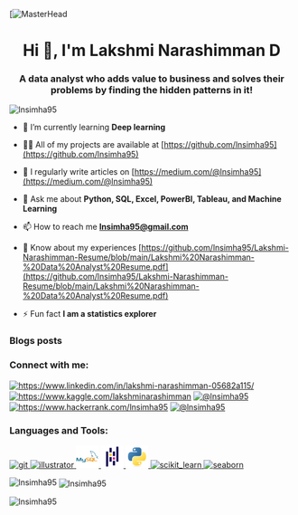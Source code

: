 [![MasterHead](https://learnsql.com/blog/how-much-do-data-analysts-earn/gif2.gif)

<h1 align="center">Hi 👋, I'm Lakshmi Narashimman D</h1>
<h3 align="center">A data analyst who adds value to business and solves their problems by finding the hidden patterns in it!</h3>

<p align="left"> <img src="https://komarev.com/ghpvc/?username=lnsimha95&label=Profile%20views&color=0e75b6&style=flat" alt="lnsimha95" /> </p>

- 🌱 I’m currently learning **Deep learning**

- 👨‍💻 All of my projects are available at [https://github.com/lnsimha95](https://github.com/lnsimha95)

- 📝 I regularly write articles on [https://medium.com/@lnsimha95](https://medium.com/@lnsimha95)

- 💬 Ask me about **Python, SQL, Excel, PowerBI, Tableau, and Machine Learning**

- 📫 How to reach me **lnsimha95@gmail.com**

- 📄 Know about my experiences [https://github.com/lnsimha95/Lakshmi-Narashimman-Resume/blob/main/Lakshmi%20Narashimman-%20Data%20Analyst%20Resume.pdf](https://github.com/lnsimha95/Lakshmi-Narashimman-Resume/blob/main/Lakshmi%20Narashimman-%20Data%20Analyst%20Resume.pdf)

- ⚡ Fun fact **I am a statistics explorer**

### Blogs posts
<!-- BLOG-POST-LIST:START -->
<!-- BLOG-POST-LIST:END -->

<h3 align="left">Connect with me:</h3>
<p align="left">
<a href="https://linkedin.com/in/https://www.linkedin.com/in/lakshmi-narashimman-05682a115/" target="blank"><img align="center" src="https://raw.githubusercontent.com/rahuldkjain/github-profile-readme-generator/master/src/images/icons/Social/linked-in-alt.svg" alt="https://www.linkedin.com/in/lakshmi-narashimman-05682a115/" height="30" width="40" /></a>
<a href="https://kaggle.com/https://www.kaggle.com/lakshminarashimman" target="blank"><img align="center" src="https://raw.githubusercontent.com/rahuldkjain/github-profile-readme-generator/master/src/images/icons/Social/kaggle.svg" alt="https://www.kaggle.com/lakshminarashimman" height="30" width="40" /></a>
<a href="https://medium.com/@lnsimha95" target="blank"><img align="center" src="https://raw.githubusercontent.com/rahuldkjain/github-profile-readme-generator/master/src/images/icons/Social/medium.svg" alt="@lnsimha95" height="30" width="40" /></a>
<a href="https://www.hackerrank.com/https://www.hackerrank.com/lnsimha95" target="blank"><img align="center" src="https://raw.githubusercontent.com/rahuldkjain/github-profile-readme-generator/master/src/images/icons/Social/hackerrank.svg" alt="https://www.hackerrank.com/lnsimha95" height="30" width="40" /></a>
<a href="https://www.hackerearth.com/@lnsimha95" target="blank"><img align="center" src="https://raw.githubusercontent.com/rahuldkjain/github-profile-readme-generator/master/src/images/icons/Social/hackerearth.svg" alt="@lnsimha95" height="30" width="40" /></a>
</p>

<h3 align="left">Languages and Tools:</h3>
<p align="left"> <a href="https://git-scm.com/" target="_blank" rel="noreferrer"> <img src="https://www.vectorlogo.zone/logos/git-scm/git-scm-icon.svg" alt="git" width="40" height="40"/> </a> <a href="https://www.adobe.com/in/products/illustrator.html" target="_blank" rel="noreferrer"> <img src="https://www.vectorlogo.zone/logos/adobe_illustrator/adobe_illustrator-icon.svg" alt="illustrator" width="40" height="40"/> </a> <a href="https://www.mysql.com/" target="_blank" rel="noreferrer"> <img src="https://raw.githubusercontent.com/devicons/devicon/master/icons/mysql/mysql-original-wordmark.svg" alt="mysql" width="40" height="40"/> </a> <a href="https://pandas.pydata.org/" target="_blank" rel="noreferrer"> <img src="https://raw.githubusercontent.com/devicons/devicon/2ae2a900d2f041da66e950e4d48052658d850630/icons/pandas/pandas-original.svg" alt="pandas" width="40" height="40"/> </a> <a href="https://www.python.org" target="_blank" rel="noreferrer"> <img src="https://raw.githubusercontent.com/devicons/devicon/master/icons/python/python-original.svg" alt="python" width="40" height="40"/> </a> <a href="https://scikit-learn.org/" target="_blank" rel="noreferrer"> <img src="https://upload.wikimedia.org/wikipedia/commons/0/05/Scikit_learn_logo_small.svg" alt="scikit_learn" width="40" height="40"/> </a> <a href="https://seaborn.pydata.org/" target="_blank" rel="noreferrer"> <img src="https://seaborn.pydata.org/_images/logo-mark-lightbg.svg" alt="seaborn" width="40" height="40"/> </a> </p>

<p><img align="left" src="https://github-readme-stats.vercel.app/api/top-langs?username=lnsimha95&show_icons=true&locale=en&layout=compact" alt="lnsimha95" /></p>

<p>&nbsp;<img align="center" src="https://github-readme-stats.vercel.app/api?username=lnsimha95&show_icons=true&locale=en" alt="lnsimha95" /></p>

<p><img align="center" src="https://github-readme-streak-stats.herokuapp.com/?user=lnsimha95&" alt="lnsimha95" /></p>
